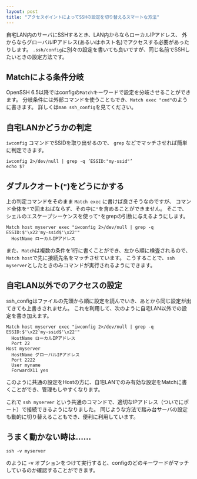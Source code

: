 ```yaml
---
layout: post
title: "アクセスポイントによってSSHの設定を切り替えるスマートな方法"
---
```


自宅LAN内のサーバにSSHするとき、LAN内からならローカルIPアドレス、
外からならグローバルIPアドレス(あるいはホスト名)でアクセスする必要があったりします。
`.ssh/config`に別々の設定を書いても良いですが、同じ名前でSSHしたいときの設定方法です。

## Matchによる条件分岐

OpenSSH 6.5以降ではconfigの`Match`キーワードで設定を分岐させることができます。
分岐条件には外部コマンドを使うこともでき、`Match exec "cmd"`のように書きます。
詳しくは`man ssh_config`を見てください。

## 自宅LANかどうかの判定

`iwconfig` コマンドでSSIDを取り出せるので、 `grep` などでマッチさせれば簡単に判定できます。

```SH
iwconfig 2>/dev/null | grep -q ’ESSID:"my-ssid"’
echo $?
```

## ダブルクオート(`"`)をどうにかする

上の判定コマンドをそのまま `Match exec` に書けば良さそうなのですが、
コマンド全体を`"`で囲まねばならず、その中に`"`を含めることができません。
そこで、シェルのエスケープシーケンスを使って`"`をgrepの引数に与えるようにします。

```
Match host myserver exec "iwconfig 2>/dev/null | grep -q ESSID:$'\x22'my-ssid$'\x22'"
  HostName ローカルIPアドレス
```

また、`Match`は複数の条件を1行に書くことができ、左から順に検査されるので、
`Match host`で先に接続先名をマッチさせています。
こうすることで、`ssh myserver`としたときのみコマンドが実行されるようにできます。

## 自宅LAN以外でのアクセスの設定

ssh_configはファイルの先頭から順に設定を読んでいき、あとから同じ設定が出てきても上書きされません。
これを利用して、次のように自宅LAN以外での設定を書き加えます。

```
Match host myserver exec "iwconfig 2>/dev/null | grep -q ESSID:$'\x22'my-ssid$'\x22'"
  HostName ローカルIPアドレス
  Port 22
Host myserver
  HostName グローバルIPアドレス
  Port 2222
  User myname
  ForwardX11 yes
```

このように共通の設定をHostの方に、自宅LANでのみ有効な設定をMatchに書くことができ、管理もしやすくなります。

これで `ssh myserver` という共通のコマンドで、適切なIPアドレス（ついでにポート）で接続できるようになりました。
同じような方法で踏み台サーバの設定も動的に切り替えることもでき、便利に利用しています。

## うまく動かない時は……

```
ssh -v myserver
```

のように -v オプションをつけて実行すると、configのどのキーワードがマッチしているのか確認することができます。
